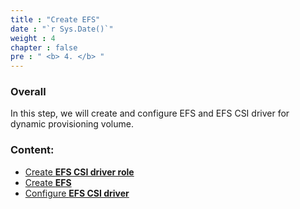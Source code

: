 ```yaml
---
title : "Create EFS"
date : "`r Sys.Date()`"
weight : 4
chapter : false
pre : " <b> 4. </b> "
---
```


### Overall
In this step, we will create and configure EFS and EFS CSI driver for dynamic provisioning volume.

### Content:
  - [Create **EFS CSI driver role**](4.1-createefscsidriverrole/)
  - [Create **EFS**](4.2-createefs/)
  - [Configure **EFS CSI driver**](4.3-configureefscsidriver/)
  